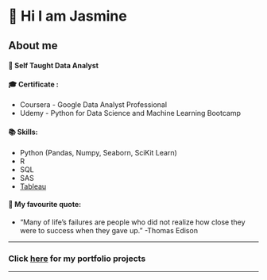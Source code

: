 # 👋 Hi I am Jasmine 

## About me


#### 🌱 Self Taught Data Analyst




#### 🎓 Certificate :  
* Coursera - Google Data Analyst Professional  
* Udemy - Python for Data Science and Machine Learning Bootcamp




#### 📚 Skills: 
* Python (Pandas, Numpy, Seaborn, SciKit Learn)
* R
* SQL
* SAS
* [Tableau](https://public.tableau.com/app/profile/jasmineau)





#### 💪 My favourite quote: 

* “Many of life’s failures are people who did not realize how close they were to success when they gave up.”
 -Thomas Edison


***
### Click [here](https://github.com/jasmineau/Portfolio) for my portfolio projects
***
